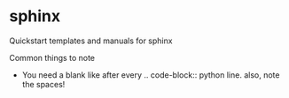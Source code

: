 # sphinx
Quickstart templates and manuals for sphinx

Common things to note
* You need a blank like after every .. code-block:: python line. also, note the spaces! 
